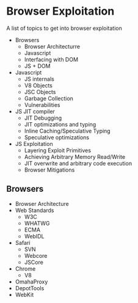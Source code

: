 # Browser Exploitation
A list of topics to get into browser exploitation

* Browsers
	* Browser Architecturre
	* Javascript
	* Interfacing with DOM
	* JS + DOM
* Javascript 
	* JS internals
	* V8 Objects
	* JSC Objects
	* Garbage Collection
	* Vulnerabilities
* JS JIT compiler
	* JIT Debugging
	* JIT optimizations and typing
	* Inline Caching/Speculative Typing
	* Speculative optimizations
* JS Exploitation
	* Layering Exploit Primitives
	* Achieving Arbitrary Memory Read/Write
	* JIT overwrite and arbitrary code execution
	* Browser Mitigations

<h2 id="browsers">Browsers</h2>

* Browser Architecture
* Web Standards
	* W3C
	* WHATWG
	* ECMA
	* WebIDL
* Safari
	* SVN
	* Webcore
	* JSCore
* Chrome
	* V8
* OmahaProxy
* DepotTools
* WebKit
